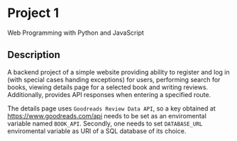 # Project 1

Web Programming with Python and JavaScript

## Description

A backend project of a simple website providing ability to register and log in (with special cases handing exceptions) for users, performing search for books, viewing details page for a selected book and writing reviews. Additionally, provides API responses when entering a specified route.

The details page uses `Goodreads Review Data API`, so a key obtained at https://www.goodreads.com/api needs to be set as an enviromental variable named `BOOK_API`. Secondly, one needs to set `DATABASE_URL` enviromental variable as URI of a SQL database of its choice.
